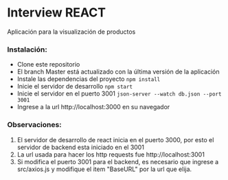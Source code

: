 # Interview REACT
Aplicación para la visualización de productos

### Instalación:

* Clone este repositorio
* El branch Master está actualizado con la última versión de la aplicación
* Instale las dependencias del proyecto `npm install`
* Inicie el servidor de desarrollo `npm start`
* Inicie el servidor en el puerto 3001 `json-server --watch db.json --port 3001`
* Ingrese a la url http://localhost:3000 en su navegador

### Observaciones:
1. El servidor de desarrollo de react inicia en el puerto 3000, por esto el servidor de backend esta iniciado en el 3001
2. La url usada para hacer los http requests fue http://localhost:3001
3. Si modifica el puerto 3001 para el backend, es necesario que ingrese a src/axios.js y modifique el item "BaseURL" por la url que elija.
